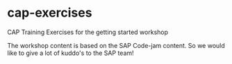 # cap-exercises
CAP Training Exercises for the getting started workshop

The workshop content is based on the SAP Code-jam content. So we would like to give a lot of kuddo's to the SAP team!
